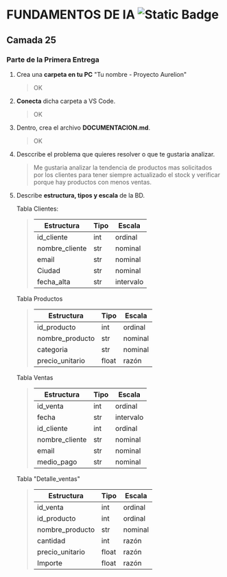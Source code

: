 # FUNDAMENTOS DE IA ![Static Badge](https://img.shields.io/badge/Inteligencia-Artificial-cyan)
## Camada 25 
### Parte de la Primera Entrega

1. Crea una **carpeta en tu PC**  "Tu nombre - Proyecto Aurelion"   
    >OK
2. **Conecta** dicha carpeta a VS Code.
    >OK
3. Dentro, crea el archivo **DOCUMENTACION.md**.
    >OK
4. Desccribe el problema que quieres resolver o que te gustaria analizar.
    >Me gustaria analizar la tendencia de productos mas solicitados por los clientes para tener siempre actualizado el stock y verificar porque hay productos con menos ventas.
5. Describe **estructura, tipos y escala** de la BD.

    Tabla Clientes:
    >|Estructura     |Tipo   |Escala     |  
    >|---------------|-------|-----------|
    >|id_cliente     |int    |ordinal    |
    >|nombre_cliente |str    |nominal    |
    >|email          |str    |nominal    |
    >|Ciudad         |str    |nominal    |
    >|fecha_alta     |str    |intervalo  |
    Tabla Productos
    >|Estructura     |Tipo   |Escala     |  
    >|---------------|-------|-----------|
    >|id_producto     |int    |ordinal   |
    >|nombre_producto |str    |nominal   |
    >|categoria       |str    |nominal   |
    >|precio_unitario |float  |razón     |
    Tabla Ventas
    >|Estructura     |Tipo   |Escala     |  
    >|---------------|-------|-----------|
    >|id_venta       |int    |ordinal   |
    >|fecha          |str    |intervalo  |
    >|id_cliente     |int    |ordinal    |
    >|nombre_cliente |str    |nominal    |
    >|email          |str    |nominal    |
    >|medio_pago     |str    |nominal    |
    Tabla "Detalle_ventas"
    >|Estructura     |Tipo   |Escala     |  
    >|---------------|-------|-----------|
    >|id_venta        |int    |ordinal   |
    >|id_producto     |int    |ordinal   |
    >|nombre_producto |str    |nominal   |
    >|cantidad        |int    |razón     |
    >|precio_unitario |float  |razón     |
    >|Importe         |float  |razón     |
